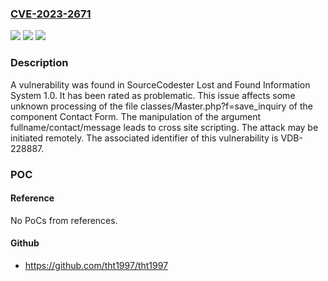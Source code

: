 ### [CVE-2023-2671](https://cve.mitre.org/cgi-bin/cvename.cgi?name=CVE-2023-2671)
![](https://img.shields.io/static/v1?label=Product&message=Lost%20and%20Found%20Information%20System&color=blue)
![](https://img.shields.io/static/v1?label=Version&message=%3D%201.0%20&color=brighgreen)
![](https://img.shields.io/static/v1?label=Vulnerability&message=CWE-79%20Cross%20Site%20Scripting&color=brighgreen)

### Description

A vulnerability was found in SourceCodester Lost and Found Information System 1.0. It has been rated as problematic. This issue affects some unknown processing of the file classes/Master.php?f=save_inquiry of the component Contact Form. The manipulation of the argument fullname/contact/message leads to cross site scripting. The attack may be initiated remotely. The associated identifier of this vulnerability is VDB-228887.

### POC

#### Reference
No PoCs from references.

#### Github
- https://github.com/tht1997/tht1997

